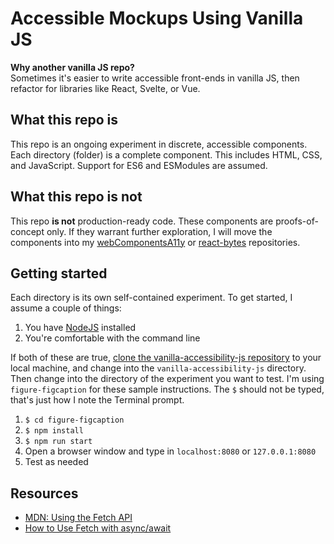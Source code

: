 # Accessible Mockups Using Vanilla JS

**Why another vanilla JS repo?**<br/>Sometimes it's easier to write accessible front-ends in vanilla JS, then refactor for libraries like React, Svelte, or Vue.

## What this repo is

This repo is an ongoing experiment in discrete, accessible components. Each directory (folder) is a complete component. This includes HTML, CSS, and JavaScript. Support for ES6 and ESModules are assumed.

## What this repo is not

This repo **is not** production-ready code. These components are proofs-of-concept only. If they warrant further exploration, I will move the components into my [webComponentsA11y](https://github.com/1Copenut/webComponentsA11y) or [react-bytes](https://github.com/1Copenut/react-bytes) repositories.

## Getting started
Each directory is its own self-contained experiment. To get started, I assume a couple of things:

1. You have [NodeJS](https://nodejs.org/en/) installed
2. You're comfortable with the command line

If both of these are true, [clone the vanilla-accessibility-js repository](https://docs.github.com/en/repositories/creating-and-managing-repositories/cloning-a-repository) to your local machine, and change into the `vanilla-accessibility-js` directory. Then change into the directory of the experiment you want to test. I'm using `figure-figcaption` for these sample instructions. The ` $ ` should not be typed, that's just how I note the Terminal prompt.

1. `$ cd figure-figcaption`
1. `$ npm install`
1. `$ npm run start`
1. Open a browser window and type in `localhost:8080` or `127.0.0.1:8080`
1. Test as needed

## Resources
* [MDN: Using the Fetch API](https://developer.mozilla.org/en-US/docs/Web/API/Fetch_API/Using_Fetch)
* [How to Use Fetch with async/await](https://dmitripavlutin.com/javascript-fetch-async-await/)
